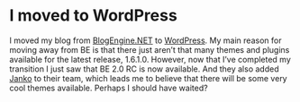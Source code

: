 # I moved to WordPress


I moved my blog from [BlogEngine.NET](http://www.dotnetblogengine.net/) to [WordPress](http://wordpress.org/). My main reason for moving away from BE is that there just aren’t that many themes and plugins available for the latest release, 1.6.1.0. However, now that I’ve completed my transition I just saw that BE 2.0 RC is now available. And they also added [Janko](http://www.jankoatwarpspeed.com/) to their team, which leads me to believe that there will be some very cool themes available. Perhaps I should have waited?


